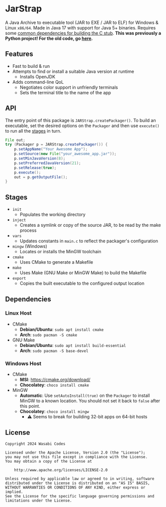 # JarStrap
A Java Archive to executable tool (JAR to EXE / JAR to ELF)
for Windows & Linux ``x86/64``. Made in Java 17 with support for Java 5+ binaries. Requires some
[common dependencies for building the C stub](#dependencies). **This was previously a Python
project! For the old code, go [here](https://github.com/WasabiThumb/jarstrap/tree/python).**

## Features
- Fast to build & run
- Attempts to find or install a suitable Java version at runtime
  - Installs OpenJDK
- Adds command-line QoL
  - Negotiates color support in unfriendly terminals
  - Sets the terminal title to the name of the app

## API
The entry point of this package is ``JARStrap.createPackager()``.
To build an executable, set the desired options on the ``Packager`` and then use ``execute()`` to run all the
[stages](#stages) in turn.

```java
File out;
try (Packager p = JARStrap.createPackager()) {
    p.setAppName("Your Awesome App");
    p.setSource(new File("your_awesome_app.jar"));
    p.setMinJavaVersion(8);
    p.setPreferredJavaVersion(21);
    p.setRelease(true);
    p.execute();
    out = p.getOutputFile();
}
```

## Stages
- ``init``
  - Populates the working directory
- ``inject``
  - Creates a symlink or copy of the source JAR, to be read by the make process
- ``vars``
  - Updates constants in ``main.c`` to reflect the packager's configuration
- ``mingw`` (Windows)
  - Locates or installs the MinGW toolchain
- ``cmake``
  - Uses CMake to generate a Makefile
- ``make``
  - Uses Make (GNU Make or MinGW Make) to build the Makefile
- ``export``
  - Copies the built executable to the configured output location

## Dependencies
### Linux Host
- CMake
  - **Debian/Ubuntu**: ``sudo apt install cmake``
  - **Arch**: ``sudo pacman -S cmake``
- GNU Make
  - **Debian/Ubuntu**: ``sudo apt install build-essential``
  - **Arch**: ``sudo pacman -S base-devel``

### Windows Host
- CMake
  - **MSI**: https://cmake.org/download/
  - **Chocolatey**: ``choco install cmake``
- MinGW
  - **Automatic**: Use ``setAutoInstall(true)`` on the ``Packager`` to install MinGW to a known location. You should not
    set it back to ``false`` after this point.
  - **Chocolatey**: ``choco install mingw``
    - ⚠️ Seems to break for building 32-bit apps on 64-bit hosts
  
## License
```text
Copyright 2024 Wasabi Codes

Licensed under the Apache License, Version 2.0 (the "License");
you may not use this file except in compliance with the License.
You may obtain a copy of the License at

    http://www.apache.org/licenses/LICENSE-2.0

Unless required by applicable law or agreed to in writing, software
distributed under the License is distributed on an "AS IS" BASIS,
WITHOUT WARRANTIES OR CONDITIONS OF ANY KIND, either express or implied.
See the License for the specific language governing permissions and
limitations under the License.
```